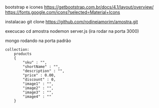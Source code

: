 bootstrap e icones
    https://getbootstrap.com.br/docs/4.1/layout/overview/
    https://fonts.google.com/icons?selected=Material+Icons

instalacao
    git clone https://github.com/rodineiamorim/amostra.git

execucao
    cd amostra
    nodemon server.js (ira rodar na porta 3000)

mongo 
    rodando na porta padrão

    collection: 
        products
        {
            "sku" : "",
            "shortName" : "",
            "description" : "",
            "price" : 0.00,
            "discount" : 0,
            "image1" : "",
            "image2" : "",
            "image3" : "",
            "image4" : ""
        }